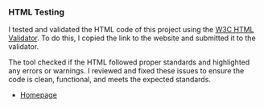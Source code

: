 
### HTML Testing

I tested and validated the HTML code of this project using the [W3C HTML Validator](https://validator.w3.org/). To do this, I copied the link to the website and submitted it to the validator.

The tool checked if the HTML followed proper standards and highlighted any errors or warnings. I reviewed and fixed these issues to ensure the code is clean, functional, and meets the expected standards.

- [Homepage](https://validator.w3.org/nu/?doc=https%3A%2F%2Fnouriskin-6effcd55f9fe.herokuapp.com%2F)

